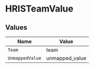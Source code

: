 # HRISTeamValue


## Values

| Name            | Value           |
| --------------- | --------------- |
| `Team`          | team            |
| `UnmappedValue` | unmapped_value  |